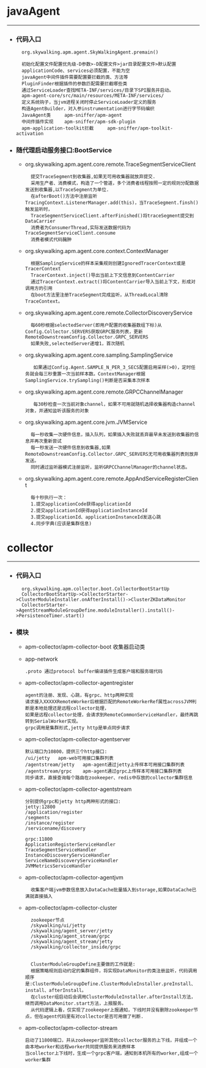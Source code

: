 # javaAgent

---

- ### 代码入口    
 		org.skywalking.apm.agent.SkyWalkingAgent.premain()
		
  		初始化配置文件配置优先级-D参数>-D配置文件>jar目录配置文件>默认配置
  		applicationCode、services必须配置，不能为空
  		javaAgent中间件插件需要配置要拦截的类、方法等
  		PluginFinder根据插件的参数匹配需要拦截哪些类
		通过ServiceLoader查找META-INF/services/目录下SPI服务并启动。
		apm-agent-core/src/main/resources/META-INF/services/
		定义系统钩子，当jvm进程关闭时停止ServiceLoader定义的服务
		构造AgentBuilder，对入参instrumentation进行字节码编织
		JavaAgent类     apm-sniffer/apm-agent
		中间件插件实现    apm-sniffer/apm-sdk-plugin
		apm-application-toolkit拦截     apm-sniffer/apm-toolkit-activation

- ### 随代理启动服务接口:BootService
	- org.skywalking.apm.agent.core.remote.TraceSegmentServiceClient
	
			提交TraceSegment到收集器,如果无可用收集器就放弃提交.
			采用生产者、消费模式，构造了一个管道，多个消费者线程按照一定的规则分配数据发送到收集器,以TraceSegment为单位.
			在afterBoot()方法中注册监听TracingContext.ListenerManager.add(this)，当TraceSegment.finsh()触发监听时，
			TraceSegmentServiceClient.afterFinished()将traceSegment提交到DataCarrier
			消费者为ConsumerThread,实际发送数据代码为TraceSegmentServiceClient.consume
			消费者模式代码臃肿

	- org.skywalking.apm.agent.core.context.ContextManager

			根据SamplingService的样本采集规则创建IgnoredTracerContext或是TracerContext
			TracerContext.inject()导出当前上下文信息到ContentCarrier
			通过TracerContext.extract()将ContentCarrier导入当前上下文，形成对调用方的引用
			在boot方法里注册TraceSegment完成监听，从ThreadLocal清除TraceContext。


	- org.skywalking.apm.agent.core.remote.CollectorDiscoveryService
	
			每60秒根据selectedServer(即用户配置的收集器数组下标)从Config.Collector.SERVERS获取GRPC服务列表，更新RemoteDownstreamConfig.Collector.GRPC_SERVERS
			如果失败,selectedServer递增1，首次随机

   - org.skywalking.apm.agent.core.sampling.SamplingService

			如果通过Config.Agent.SAMPLE_N_PER_3_SECS配置启用采样(>0)，定时任务就会每三秒重置一次当前样本数。ContextManager根据SamplingService.trySampling()判断是否采集本次样本

   - org.skywalking.apm.agent.core.remote.GRPCChannelManager
   
		    每30秒检查一次当前对象channel，如果不可用就随机选择收集器构造channel对象，并通知监听该服务的对象

	- org.skywalking.apm.agent.core.jvm.JVMService
	
			每一秒收集一次硬件信息，插入队列，如果插入失败就丢弃最早未发送到收集器的信息并再次重新尝试
			每一秒发送一次硬件信息到收集器,如果RemoteDownstreamConfig.Collector.GRPC_SERVERS无可用收集器列表则放弃发送。
			同时通过监听器模式注册监听，监听GRPCChannelManager的channel状态。

	- org.skywalking.apm.agent.core.remote.AppAndServiceRegisterClient
	
			每十秒执行一次：
			1.提交applicationCode获得applicationId
			2.提交applicationId获得applicationInstanceId
			3.提交applicationId、applicationInstanceId发送心跳
			4.同步字典(应该是集群信息)
			
# collector

---

- ### 代码入口
		org.skywalking.apm.collector.boot.CollectorBootStartUp
        CollectorBootStartUp->CollectorStarter->ClusterModuleInstaller.onAfterInstall()->ClusterZKDataMonitor
		CollectorStarter->AgentStreamModuleGroupDefine.moduleInstaller().install()->PersistenceTimer.start()

- ### 模块
	- apm-collector/apm-collector-boot  收集器启动类
	- app-network
		             
		  .proto 通过protocol buffer编译插件生成客户端和服务端代码
	  	
	  	
	  	
	- apm-collector/apm-collector-agentregister
		
          agent的注册、发现、心跳，有grpc、http两种实现
          请求接入XXXXXRemoteWorker后根据匹配的RemoteWorkerRef属性acrossJVM判断是本地处理还是远程collector处理，
          如果是远程collector处理，会请求到RemoteCommonServiceHandler，最终再跳转到SerialWorker实现。
          grpc调用是集群形式,jetty http是单点同步请求
          
    - apm-collector/apm-collector-agentserver

          默认端口为10800，提供三个http接口:
          /ui/jetty   apm-web可用接口集群列表
          /agentstream/jetty   apm-agent通过jetty上传样本可用接口集群列表
          /agentstream/grpc    apm-agent通过grpc上传样本可用接口集群列表
          同步请求，直接查询每个路由在zookeeper、redis中存放的collector集群信息

    - apm-collector/apm-collector-agentstream

          分别提供grpc和jetty http两种形式的接口:
          jetty:12800
          /application/register
          /segments
          /instance/register
          /servicename/discovery

          grpc:11800
          ApplicationRegisterServiceHandler
          TraceSegmentServiceHandler
          InstanceDiscoveryServiceHandler
          ServiceNameDiscoveryServiceHandler
          JVMMetricsServiceHandler

	- apm-collector/apm-collector-agentjvm

     		收集客户端jvm参数信息放入DataCache批量插入到storage,如果DataCache已满就直接插入

	- apm-collector/apm-collector-cluster

			zookeeper节点
			/skywalking/ui/jetty
			/skywalking/agent_server/jetty
			/skywalking/agent_stream/grpc
			/skywalking/agent_stream/jetty
			/skywalking/collector_inside/grpc


     		ClusterModuleGroupDefine主要做的工作就是:
     		根据策略规则启动约定的集群组件，将实现DataMonitor的类注册监听，代码调用顺序			是:ClusterModuleGroupDefine.ClusterModuleInstaller.preInstall、install、afterInstall。
     		在cluster组启动后会调用ClusterModuleInstaller.afterInstall方法，继而调用DataMonitor.start方法，上报服务。
     		从代码逻辑上看，仅实现了zookeeper上报通知，下线时并没有删除zookeeper节点，但在agent代码里有对collector是否可用做了判断.

	- apm-collector/apm-collector-stream

          启动了11800端口，并从zookeeper监听其他collector服务的上下线，并组成一个由本地worker和远程worker共同提供服务来消费样本
          当collector上下线时，生成一个grpc客户端，通知到本机所有的worker,组成一个worker集群



